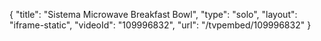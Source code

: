 {
    "title": "Sistema Microwave Breakfast Bowl",
    "type": "solo",
    "layout": "iframe-static",
    "videoId": "109996832",
    "url": "\/tvpembed\/109996832"
}